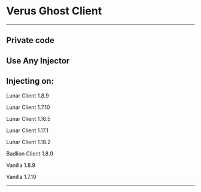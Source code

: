 # Verus Ghost Client
------------
Private code
------------
Use Any Injector
----------------
Injecting on:
---
Lunar Client 1.8.9

Lunar Client 1.7.10

Lunar Client 1.16.5

Lunar Client 1.17.1

Lunar Client 1.18.2

Badlion Client 1.8.9

Vanilla 1.8.9

Vanilla 1.7.10

------------
